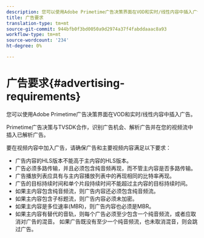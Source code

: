 ```yaml
---
description: 您可以使用Adobe Primetime广告决策界面在VOD和实时/线性内容中插入广告。
title: 广告要求
translation-type: tm+mt
source-git-commit: 944bfb0f3bd0050a9d2974a37f4fabddaaac8a93
workflow-type: tm+mt
source-wordcount: '234'
ht-degree: 0%

---
```



# 广告要求{#advertising-requirements}

您可以使用Adobe Primetime广告决策界面在VOD和实时/线性内容中插入广告。

<!--<a id="section_A2966DC850E140FE9400A1D9E412F819"></a>-->

Primetime广告决策与TVSDK合作，识别广告机会、解析广告并在您的视频流中插入已解析广告。

要在视频内容中加入广告，请确保广告和主要视频内容满足以下要求：

* 广告内容的HLS版本不能高于主内容的HLS版本。
* 广告必须多路传输，并且必须包含纯音频再现，而不管主内容是否多路传输。
* 广告播放列表应具有与主内容播放列表中的再现相同的比特率再现。
* 广告的目标持续时间和单个片段持续时间不能超过主内容的目标持续时间。
* 如果主内容包含纯音频流，则广告内容还必须包含纯音频流。
* 如果主内容包含子标题流，则广告内容必须未加密。
* 如果主内容是多位速率(MBR)，则广告内容也必须是MBR。
* 如果主内容有替代的音轨，则每个广告必须至少包含一个纯音频流，或者应取消对广告的混音。 如果广告既没有至少一个纯音频流，也未取消混音，则会跳过广告。
